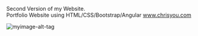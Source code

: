 Second Version of my Website.  
Portfolio Website using HTML/CSS/Bootstrap/Angular
www.chrisyou.com

![myimage-alt-tag](https://s3.amazonaws.com/chrisyou.com/assets/CyouWebsite.png)
